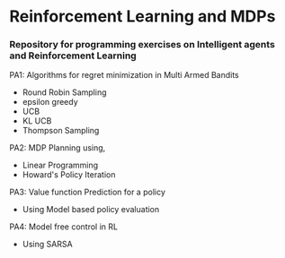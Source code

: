 # Reinforcement Learning and MDPs 

### **Repository for programming exercises on Intelligent agents and Reinforcement Learning**

PA1: Algorithms for regret minimization in Multi Armed Bandits
- Round Robin Sampling
- epsilon greedy
- UCB
- KL UCB
- Thompson Sampling

PA2: MDP Planning using,
- Linear Programming
- Howard's Policy Iteration

PA3: Value function Prediction for a policy
- Using Model based policy evaluation

PA4: Model free control in RL
- Using SARSA


